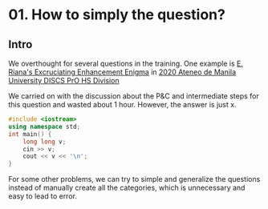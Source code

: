 # 01. How to simply the question?
## Intro

We overthought for several questions in the training. One example is [E. Riana's Excruciating Enhancement Enigma](https://codeforces.com/gym/102556/problem/E) in [2020 Ateneo de Manila University DISCS PrO HS Division](https://codeforces.com/gym/102556)

We carried on with the discussion about the P&C and intermediate steps for this question and wasted about 1 hour. However, the answer is just x.

```C++
#include <iostream>
using namespace std;
int main() {
    long long v;
    cin >> v;
    cout << v << '\n';
}
```

For some other problems, we can try to simple and generalize the questions instead of manually create all the categories, which is unnecessary and easy to lead to error.